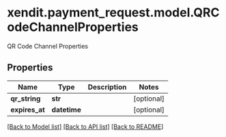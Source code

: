 # xendit.payment_request.model.QRCodeChannelProperties

QR Code Channel Properties

## Properties
Name | Type | Description | Notes
------------ | ------------- | ------------- | -------------
**qr_string** | **str** |  | [optional] 
**expires_at** | **datetime** |  | [optional] 

[[Back to Model list]](../README.md#documentation-for-models) [[Back to API list]](../README.md#documentation-for-api-endpoints) [[Back to README]](../README.md)



